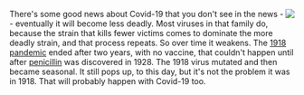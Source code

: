 <img src="http://scripting.com/images/2020/07/27/pandemicBook.png" border="0" align="right">There's some good news about Covid-19 that you don't see in the news -- eventually it will become less deadly. Most viruses in that family do, because the strain that kills fewer victims comes to dominate the more deadly strain, and that process repeats. So over time it weakens. The <a href="https://en.wikipedia.org/wiki/Spanish_flu">1918 pandemic</a> ended after two years, with no vaccine, that couldn't happen until after <a href="https://en.wikipedia.org/wiki/Penicillin#Discovery">penicillin</a> was discovered in 1928. The 1918 virus mutated and then became seasonal. It still pops up, to this day, but it's not the problem it was in 1918. That will probably happen with Covid-19 too. 
